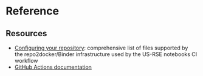 # Reference

## Resources

- [Configuring your repository](https://repo2docker.readthedocs.io/en/latest/configuration/index.html): comprehensive list of files supported by the repo2docker/Binder infrastructure used by the US-RSE notebooks CI workflow
- [GitHub Actions documentation](https://docs.github.com/en/actions)
